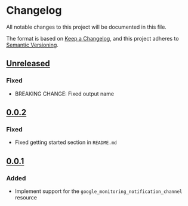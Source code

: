# Changelog

All notable changes to this project will be documented in this file.

The format is based on [Keep a Changelog](https://keepachangelog.com/en/1.0.0/),
and this project adheres to [Semantic Versioning](https://semver.org/spec/v2.0.0.html).

## [Unreleased]

### Fixed

- BREAKING CHANGE: Fixed output name

## [0.0.2]

### Fixed

- Fixed getting started section in `README.md`

## [0.0.1]

### Added

- Implement support for the `google_monitoring_notification_channel` resource

[unreleased]: https://github.com/mineiros-io/terraform-google-monitoring-notification-channel/compare/v0.0.2...HEAD
[0.0.2]: https://github.com/mineiros-io/terraform-google-monitoring-notification-channel/releases/tag/v0.0.2
[0.0.1]: https://github.com/mineiros-io/terraform-google-monitoring-notification-channel/releases/tag/v0.0.1
